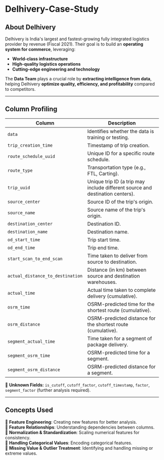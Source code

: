 # Delhivery-Case-Study

## About Delhivery

Delhivery is India's largest and fastest-growing fully integrated logistics provider by revenue (Fiscal 2021). Their goal is to build an **operating system for commerce**, leveraging:
- **World-class infrastructure**
- **High-quality logistics operations**
- **Cutting-edge engineering and technology**

The **Data Team** plays a crucial role by **extracting intelligence from data**, helping Delhivery **optimize quality, efficiency, and profitability** compared to competitors.

---


## Column Profiling

| **Column**                     | **Description**  |
|--------------------------------|----------------|
| `data`                         | Identifies whether the data is training or testing. |
| `trip_creation_time`           | Timestamp of trip creation. |
| `route_schedule_uuid`          | Unique ID for a specific route schedule. |
| `route_type`                   | Transportation type (e.g., FTL, Carting). |
| `trip_uuid`                    | Unique trip ID (a trip may include different source and destination centers). |
| `source_center`                | Source ID of the trip's origin. |
| `source_name`                  | Source name of the trip's origin. |
| `destination_center`           | Destination ID. |
| `destination_name`             | Destination name. |
| `od_start_time`                | Trip start time. |
| `od_end_time`                  | Trip end time. |
| `start_scan_to_end_scan`       | Time taken to deliver from source to destination. |
| `actual_distance_to_destination` | Distance (in km) between source and destination warehouses. |
| `actual_time`                  | Actual time taken to complete delivery (cumulative). |
| `osrm_time`                    | OSRM-predicted time for the shortest route (cumulative). |
| `osrm_distance`                | OSRM-predicted distance for the shortest route (cumulative). |
| `segment_actual_time`          | Time taken for a segment of package delivery. |
| `segment_osrm_time`            | OSRM-predicted time for a segment. |
| `segment_osrm_distance`        | OSRM-predicted distance for a segment. |

🔹 **Unknown Fields:** `is_cutoff`, `cutoff_factor`, `cutoff_timestamp`, `factor`, `segment_factor` (further analysis required).  

---

## Concepts Used

📌 **Feature Engineering**: Creating new features for better analysis.  
📌 **Feature Relationships**: Understanding dependencies between columns.  
📌 **Normalization & Standardization**: Scaling numerical features for consistency.  
📌 **Handling Categorical Values**: Encoding categorical features.  
📌 **Missing Value & Outlier Treatment**: Identifying and handling missing or extreme values.  
